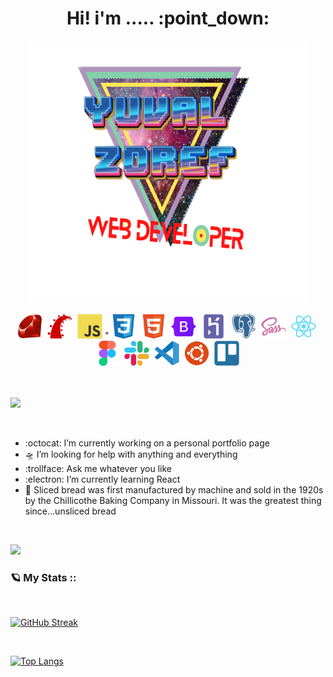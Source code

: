   <h1 align="center"> Hi! i'm ..... :point_down: </h1>
 
 <p align="center">
  <img src="https://github.com/YuvalZoref/YuvalZoref/blob/main/yz-logo-second-nb.png" title="logo"  alt="logo" width="450" height="420"/>
</p>

<div align="center">
   <img src="https://github.com/devicons/devicon/blob/master/icons/ruby/ruby-original.svg" title="ruby"  alt="ruby" width="40" height="40"/>&nbsp;
   <img src="https://github.com/devicons/devicon/blob/master/icons/rails/rails-plain.svg" title="rails" alt="rails " width="40" height="40"/>&nbsp;
   <img src="https://github.com/devicons/devicon/blob/master/icons/javascript/javascript-original.svg" title="JavaScript" alt="JavaScript" width="40" height="40"/>&nbsp" 
   <img src="https://github.com/devicons/devicon/blob/master/icons/css3/css3-original.svg" title="CSS3" alt="CSS" width="40" height="40"/>&nbsp;
   <img src="https://github.com/devicons/devicon/blob/master/icons/html5/html5-original.svg" title="HTML5" alt="HTML" width="40" height="40"/>&nbsp;
   <img src="https://github.com/devicons/devicon/blob/master/icons/bootstrap/bootstrap-original.svg" title="bootstrap" alt="bootstrap" width="40"            height="40"/>&nbsp;
   <img src="https://github.com/devicons/devicon/blob/master/icons/heroku/heroku-plain.svg" title="heroku UI" alt="heroku UI" width="40" height="40"/>&nbsp;
   <img src="https://github.com/devicons/devicon/blob/master/icons/postgresql/postgresql-plain.svg" title="postgresql" alt="postgresql" width="40" height="40"/>&nbsp;
   <img src="https://github.com/devicons/devicon/blob/master/icons/sass/sass-original.svg" title="sass"  alt="sass" width="40" height="40"/>&nbsp;
   <img src="https://github.com/devicons/devicon/blob/master/icons/react/react-original.svg" title="react" alt="react" width="40" height="40"/>&nbsp;
   <img src="https://github.com/devicons/devicon/blob/master/icons/figma/figma-original.svg" title="figma" alt="figma" width="40" height="40"/>&nbsp;  
   <img src="https://github.com/devicons/devicon/blob/master/icons/slack/slack-original.svg" title="slack" alt="slack" width="40" height="40"/>&nbsp;
   <img src="https://github.com/devicons/devicon/blob/master/icons/vscode/vscode-original.svg" title="vsc" alt="vsc" width="40" height="40"/>&nbsp;
   <img src="https://github.com/devicons/devicon/blob/master/icons/ubuntu/ubuntu-plain.svg" title="ubuntu" alt="ubuntu" width="40" height="40"/>&nbsp; 
   <img src="https://github.com/devicons/devicon/blob/master/icons/trello/trello-plain.svg" title="trello" alt="trello" width="40" height="40"/>&nbsp;  
  </div>

<br>
<br>

 ![](https://komarev.com/ghpvc/?username=YuvalZoref&color=FF55E3&style=for-the-badge&label=PROFILE+VIEWS)
 
<br>

- :octocat: I’m currently working on a personal portfolio page
- :flying_saucer: I’m looking for help with anything and everything
- :trollface: Ask me whatever you like
- :electron: I’m currently learning React 
- :bread: Sliced bread was first manufactured by machine and sold in the 1920s by the Chillicothe Baking Company in Missouri. It was the greatest thing since…unsliced bread

<br>

  <p>
     <img src="https://img.shields.io/badge/linkedin%20-%230077B5.svg?&style=for-the-badge&logo=linkedin&logoColor=white"/>
</p>


### :ringed_planet: My Stats ::
<br>

[![GitHub Streak](http://github-readme-streak-stats.herokuapp.com?user=YuvalZoref&theme=deepBlue&date_format=j%20M%5B%20Y%5D&fire=FF55E3&ring=00FFEE&background=131313E2&stroke=6DD7FF&currStreakNum=FFA1FF&dates=B7FF98&sideNums=E9EC83&sideLabels=FFA1FF&currStreakLabel=E9EC83&border=FF13F3AD)](https://git.io/streak-stats)

<br>

[![Top Langs](https://github-readme-stats.vercel.app/api/top-langs/?username=YuvalZoref&layout=compact&theme=vision-friendly-dark&border_color=FF13F3AD&bg_color=131313E2&title_color=00FFEE&text_color=B7FF98)](https://github.com/anuraghazra/github-readme-stats)
